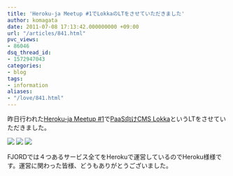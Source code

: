 ```yaml
---
title: 'Heroku-ja Meetup #1でLokkaのLTをさせていただきました'
author: komagata
date: 2011-07-08 17:13:42.000000000 +09:00
url: "/articles/841.html"
pvc_views:
- 86046
dsq_thread_id:
- 1572947043
categories:
- blog
tags:
- information
aliases:
- "/love/841.html"
---
```

昨日行われた[Heroku-ja Meetup #1][1]で[PaaS向けCMS Lokka][2]というLTをさせていただきました。


  <img src="https://lh5.googleusercontent.com/-jre0n0CBzxU/ThXPfRVUF7I/AAAAAAAAF7Y/tsaZLU24Ikc/s720/foursquare_photo_tmp.jpg" style="max-width:500px" />



  <img src="https://lh6.googleusercontent.com/-rAZeE19eCyg/ThZKGyquB_I/AAAAAAAAAWY/CYECgtXpn6o/s800/DSC_0020.JPG" style="max-width:500px" />



  <img src="https://lh4.googleusercontent.com/-GxYakB-EbvA/ThZKHcDKqBI/AAAAAAAAAWg/7chUDpO8hoM/s800/DSC_0015.JPG" style="max-width:500px" />





FJORDでは４つあるサービス全てをHerokuで運営しているのでHeroku様様です。運営に関わった皆様、どうもありがとうございました。

 [1]: http://journal.sooey.com/145
 [2]: http://www.slideshare.net/komagata/paascms-lokka
